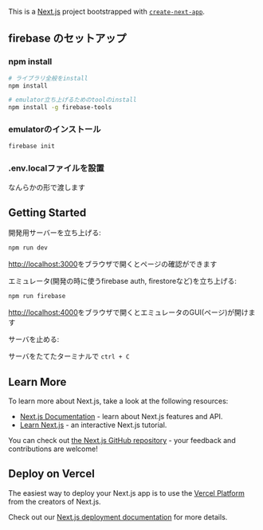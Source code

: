 This is a [Next.js](https://nextjs.org/) project bootstrapped with [`create-next-app`](https://github.com/vercel/next.js/tree/canary/packages/create-next-app).

## firebase のセットアップ
### npm install
```zsh
# ライブラリ全般をinstall
npm install 

# emulator立ち上げるためのtoolのinstall
npm install -g firebase-tools
```

### emulatorのインストール
```zsh
firebase init
```

### .env.localファイルを設置
なんらかの形で渡します

## Getting Started

開発用サーバーを立ち上げる:

```zsh
npm run dev
```

[http://localhost:3000](http://localhost:3000)をブラウザで開くとページの確認ができます

エミュレータ(開発の時に使うfirebase auth, firestoreなど)を立ち上げる:

```zsh
npm run firebase
```
[http://localhost:4000](http://localhost:4000)をブラウザで開くとエミュレータのGUI(ページ)が開けます

サーバを止める:

サーバをたてたターミナルで `ctrl + C`

## Learn More

To learn more about Next.js, take a look at the following resources:

- [Next.js Documentation](https://nextjs.org/docs) - learn about Next.js features and API.
- [Learn Next.js](https://nextjs.org/learn) - an interactive Next.js tutorial.

You can check out [the Next.js GitHub repository](https://github.com/vercel/next.js/) - your feedback and contributions are welcome!

## Deploy on Vercel

The easiest way to deploy your Next.js app is to use the [Vercel Platform](https://vercel.com/new?utm_medium=default-template&filter=next.js&utm_source=create-next-app&utm_campaign=create-next-app-readme) from the creators of Next.js.

Check out our [Next.js deployment documentation](https://nextjs.org/docs/deployment) for more details.
